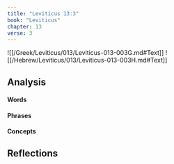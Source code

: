 ```yaml
---
title: "Leviticus 13:3"
book: "Leviticus"
chapter: 13
verse: 3
---
```

![[/Greek/Leviticus/013/Leviticus-013-003G.md#Text]]
![[/Hebrew/Leviticus/013/Leviticus-013-003H.md#Text]]

## Analysis

#### Words

#### Phrases

#### Concepts

## Reflections
